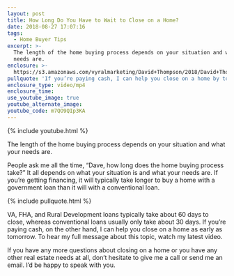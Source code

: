 ```yaml
---
layout: post
title: How Long Do You Have to Wait to Close on a Home?
date: 2018-08-27 17:07:16
tags:
  - Home Buyer Tips
excerpt: >-
  The length of the home buying process depends on your situation and what your
  needs are.
enclosure: >-
  https://s3.amazonaws.com/vyralmarketing/David+Thompson/2018/David+Thompson+and+Associates+%257C+Every+Corner+Realty-+How+long+the+home+buying+process+takes.mp4
pullquote: 'If you’re paying cash, I can help you close on a home by tomorrow.'
enclosure_type: video/mp4
enclosure_time:
use_youtube_image: true
youtube_alternate_image:
youtube_code: m7QO9QIp3KA
---
```


{% include youtube.html %}

The length of the home buying process depends on your situation and what your needs are.

People ask me all the time, “Dave, how long does the home buying process take?” It all depends on what your situation is and what your needs are. If you’re getting financing, it will typically take longer to buy a home with a government loan than it will with a conventional loan.

{% include pullquote.html %}

VA, FHA, and Rural Development loans typically take about 60 days to close, whereas conventional loans usually only take about 30 days. If you’re paying cash, on the other hand, I can help you close on a home as early as tomorrow. To hear my full message about this topic, watch my latest video.

If you have any more questions about closing on a home or you have any other real estate needs at all, don’t hesitate to give me a call or send me an email. I’d be happy to speak with you.
